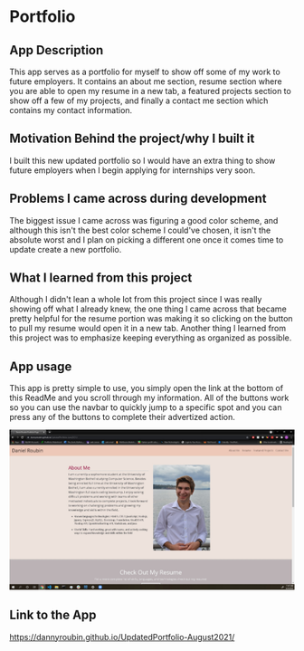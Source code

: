 # Portfolio

## App Description 
This app serves as a portfolio for myself to show off some of my work to future employers. It contains an about me section, resume section where you are able to open my resume in a new tab, a featured projects section to show off a few of my projects, and finally a contact me section which contains my contact information.

## Motivation Behind the project/why I built it
I built this new updated portfolio so I would have an extra thing to show future employers when I begin applying for internships very soon.

## Problems I came across during development
The biggest issue I came across was figuring a good color scheme, and although this isn't the best color scheme I could've chosen, it isn't the absolute worst and I plan on picking a different one once it comes time to update create a new portfolio.

## What I learned from this project
Although I didn't lean a whole lot from this project since I was really showing off what I already knew, the one thing I came across that became pretty helpful for the resume portion was making it so clicking on the button to pull my resume would open it in a new tab. Another thing I learned from this project was to emphasize keeping everything as organized as possible.

## App usage
This app is pretty simple to use, you simply open the link at the bottom of this ReadMe and you scroll through my information. All of the buttons work so you can use the navbar to quickly jump to a specific spot and you can press any of the buttons to complete their advertized action.


![A screenshot of the app.](./assets/images/AppScreenshot.jpg)

## Link to the App
https://dannyroubin.github.io/UpdatedPortfolio-August2021/
